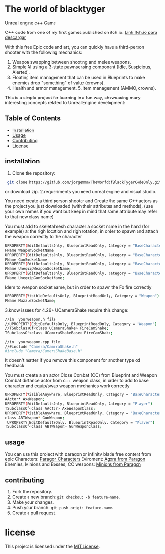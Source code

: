 
# The world of blacktyger

Unreal engine c++ Game  

C++ code from one of my first games published on itch.io:
[Link Itch.io para descargar](https://vicagent.itch.io/the-world-of-black-tyger)

With this free Epic code and art, you can quickly have a third-person shooter with the following mechanics: 
1.  Weapon swapping between shooting and melee weapons.
2.  Simple AI using a 3-state pawnsensing component (Idle, Suspicious, Alerted).
3.  Floating item management that can be used in Blueprints to make enemies drop "something" of value (crowns).
4.  Health and armor management. 5. Item management (AMMO, crowns).

This is a simple project for learning in a fun way, showcasing many interesting concepts related to Unreal Engine development:

## Table of Contents
- [Installation](#installation)
- [Usage](#usage)
- [Contributing](#contributing)
- [License](#license)


## installation
1. Clone the repository:
```bash
 git clone https://github.com/jorgemmm/TheWorfdofBlackTygerCodeOnly.git
```
or download zip.
2.requeriments
you need unreal engine and visual studio.


You need create a third person shooter and 
Create the same C++ actors as the project you just downloaded (with their attributes and methods), 
(use your own names if you want but keep in mind that some attribute may refer to that new class name)

You must add to skeletalmesh character a socket name in the hand (for example) at the righ location and righ rotation,  in order to spawn and attach the weapon correctly to the character.
```bash
UPROPERTY(EditDefaultsOnly, BlueprintReadOnly, Category = "BaseCharacter")
FName WeaponSocketName
UPROPERTY(EditDefaultsOnly, BlueprintReadOnly, Category = "BaseCharacter")
FName GunSocketName
UPROPERTY(EditDefaultsOnly, BlueprintReadOnly, Category = "BaseCharacter")
FName UnequipWeaponSocketName;
UPROPERTY(EditDefaultsOnly, BlueprintReadOnly, Category = "BaseCharacter")
FName UnequipGunSocketName;
```

Idem to weapon socket name, but in order to spawn the Fx fire correctly
```bash
UPROPERTY(VisibleDefaultsOnly, BlueprintReadOnly, Category = "Weapon")
FName MuzzleSocketName;
```

3.know issues
for 4.26+ UCameraShake require this change:
```bash
//in  yourweapon.h file
//UPROPERTY(EditDefaultsOnly, BlueprintReadOnly, Category = "Weapon")
//TSubclassOf<class UCameraShake> FireCamShake;
TSubclassOf<class UCameraShakeBase> FireCamShake;

//in  yourweapon.cpp file
//#include "Camera/CameraShake.h"
#include "Camera/CameraShakeBase.h"

```
It doesn't matter if you remove this component for another type od feedback

You must create a an actor Close Combat (CC) from Blueprint
and Weapon Combat distance actor from c++ weapon class,
in order to add to base character and equip/swap weapon mechanics work correctly 

```bash
UPROPERTY(VisibleAnywhere, BlueprintReadOnly, Category = "BaseCharacter")
AActor* AxeWeapon;
UPROPERTY(EditDefaultsOnly, BlueprintReadOnly, Category = "Player")
TSubclassOf<class AActor> AxeWeaponClass;		
UPROPERTY(VisibleAnywhere, BlueprintReadOnly, Category = "BaseCharacter")		
class ABTWeapon* GunWeapon;
 UPROPERTY(EditDefaultsOnly, BlueprintReadOnly, Category = "Player")
TSubclassOf<class ABTWeapon> GunWeaponClass;
```

## usage
You can use this project with paragon or infinity blade free content from epic
Characters: [Paragon Characters](https://www.fab.com/search?is_free=1&listing_types=3d-model&q=paragon&categories=characters-creatures)
Eviroment: [Agora from Paragon](https://www.fab.com/listings/6f401fb5-88b5-41b4-bf1b-62321414e1f0)
Enemies, Minions and Bosses, CC weapons: [Minions from Paragon](https://www.fab.com/listings/039ea035-9360-4e76-ad06-5d3a92da6f65)


  
## contributing
1. Fork the repository.
2. Create a new branch: `git checkout -b feature-name`.
3. Make your changes.
4. Push your branch: `git push origin feature-name`.
5. Create a pull request.

# license
This project is licensed under the [MIT License](https://mit-license.org/).

